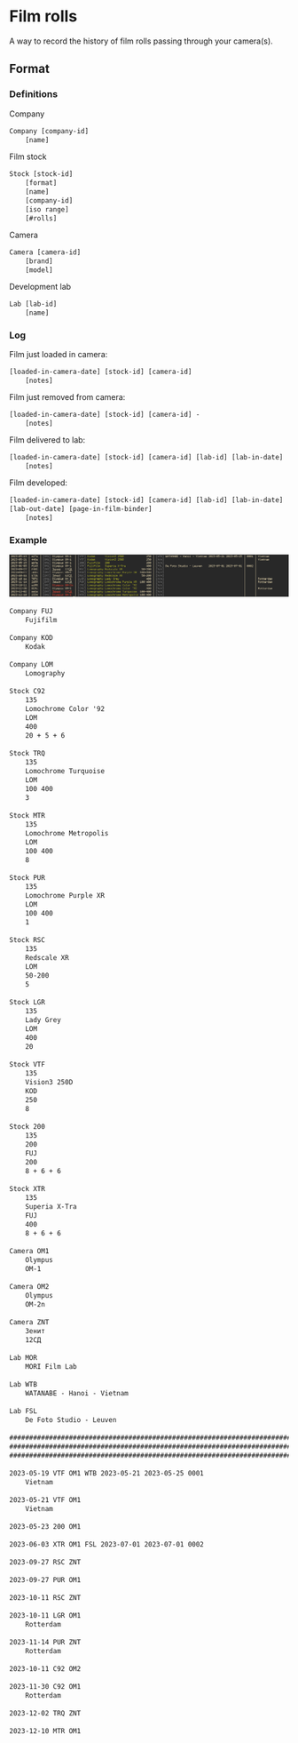 # Film rolls

A way to record the history of film rolls passing through your camera(s).

## Format

### Definitions

Company
```
Company [company-id]
    [name]
```

Film stock
```
Stock [stock-id]
    [format]
    [name]
    [company-id]
    [iso range]
    [#rolls]
```

Camera
```
Camera [camera-id]
    [brand]
    [model]
```

Development lab
```
Lab [lab-id]
    [name]
```

### Log

Film just loaded in camera:
```
[loaded-in-camera-date] [stock-id] [camera-id]
    [notes]
```

Film just removed from camera:
```
[loaded-in-camera-date] [stock-id] [camera-id] -
    [notes]
```

Film delivered to lab:
```
[loaded-in-camera-date] [stock-id] [camera-id] [lab-id] [lab-in-date]
    [notes]
```

Film developed:
```
[loaded-in-camera-date] [stock-id] [camera-id] [lab-id] [lab-in-date] [lab-out-date] [page-in-film-binder]
    [notes]
```

### Example


![screenshot](https://raw.githubusercontent.com/frizinak/film-rolls/dev/.github/term-table.png)


```
Company FUJ
    Fujifilm

Company KOD
    Kodak

Company LOM
    Lomography

Stock C92
    135
    Lomochrome Color '92
    LOM
    400
    20 + 5 + 6

Stock TRQ
    135
    Lomochrome Turquoise
    LOM
    100 400
    3

Stock MTR
    135
    Lomochrome Metropolis
    LOM
    100 400
    8

Stock PUR
    135
    Lomochrome Purple XR
    LOM
    100 400
    1

Stock RSC
    135
    Redscale XR
    LOM
    50-200
    5

Stock LGR
    135
    Lady Grey
    LOM
    400
    20

Stock VTF
    135
    Vision3 250D
    KOD
    250
    8

Stock 200
    135
    200
    FUJ
    200
    8 + 6 + 6

Stock XTR
    135
    Superia X-Tra
    FUJ
    400
    8 + 6 + 6

Camera OM1
    Olympus
    OM-1

Camera OM2
    Olympus
    OM-2n

Camera ZNT
    Зенит
    12СД

Lab MOR
    MORI Film Lab

Lab WTB
    WATANABE - Hanoi - Vietnam

Lab FSL
    De Foto Studio - Leuven

###############################################################################
###############################################################################
###############################################################################

2023-05-19 VTF OM1 WTB 2023-05-21 2023-05-25 0001
    Vietnam

2023-05-21 VTF OM1
    Vietnam

2023-05-23 200 OM1

2023-06-03 XTR OM1 FSL 2023-07-01 2023-07-01 0002

2023-09-27 RSC ZNT

2023-09-27 PUR OM1

2023-10-11 RSC ZNT

2023-10-11 LGR OM1
    Rotterdam

2023-11-14 PUR ZNT
    Rotterdam

2023-10-11 C92 OM2

2023-11-30 C92 OM1
    Rotterdam

2023-12-02 TRQ ZNT

2023-12-10 MTR OM1
```
